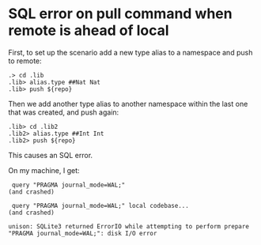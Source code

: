 # SQL error on pull command when remote is ahead of local

First, to set up the scenario add a new type alias to a namespace and push to remote:

```ucm
.> cd .lib
.lib> alias.type ##Nat Nat
.lib> push ${repo}
```
Then we add another type alias to another namespace within the last one that was created, and push again:

```ucm
.lib> cd .lib2
.lib2> alias.type ##Int Int
.lib2> push ${repo}
```

This causes an SQL error.

On my machine, I get:

```
 query "PRAGMA journal_mode=WAL;"
(and crashed)

 query "PRAGMA journal_mode=WAL;" local codebase...
(and crashed)

unison: SQLite3 returned ErrorIO while attempting to perform prepare "PRAGMA journal_mode=WAL;": disk I/O error
```
